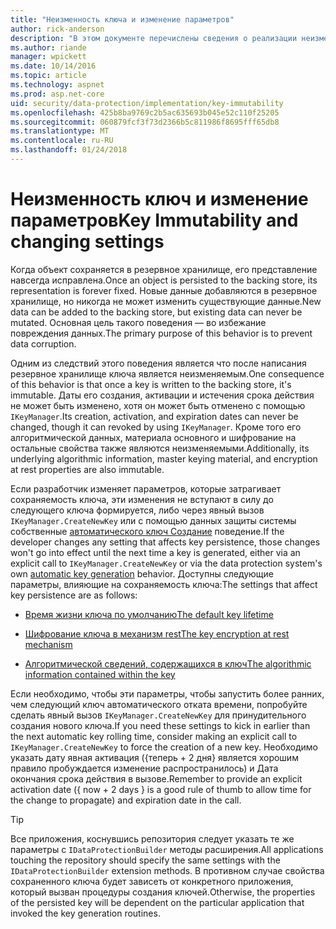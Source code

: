```yaml
---
title: "Неизменность ключа и изменение параметров"
author: rick-anderson
description: "В этом документе перечислены сведения о реализации неизменности защиты ключа API-интерфейсы данных ASP.NET Core."
ms.author: riande
manager: wpickett
ms.date: 10/14/2016
ms.topic: article
ms.technology: aspnet
ms.prod: asp.net-core
uid: security/data-protection/implementation/key-immutability
ms.openlocfilehash: 425b8ba9769c2b5ac635693b045e52c110f25205
ms.sourcegitcommit: 060879fcf3f73d2366b5c811986f8695fff65db8
ms.translationtype: MT
ms.contentlocale: ru-RU
ms.lasthandoff: 01/24/2018
---
```

# <a name="key-immutability-and-changing-settings"></a><span data-ttu-id="87825-103">Неизменность ключ и изменение параметров</span><span class="sxs-lookup"><span data-stu-id="87825-103">Key Immutability and changing settings</span></span>

<span data-ttu-id="87825-104">Когда объект сохраняется в резервное хранилище, его представление навсегда исправлена.</span><span class="sxs-lookup"><span data-stu-id="87825-104">Once an object is persisted to the backing store, its representation is forever fixed.</span></span> <span data-ttu-id="87825-105">Новые данные добавляются в резервное хранилище, но никогда не может изменить существующие данные.</span><span class="sxs-lookup"><span data-stu-id="87825-105">New data can be added to the backing store, but existing data can never be mutated.</span></span> <span data-ttu-id="87825-106">Основная цель такого поведения — во избежание повреждения данных.</span><span class="sxs-lookup"><span data-stu-id="87825-106">The primary purpose of this behavior is to prevent data corruption.</span></span>

<span data-ttu-id="87825-107">Одним из следствий этого поведения является что после написания резервное хранилище ключа является неизменяемым.</span><span class="sxs-lookup"><span data-stu-id="87825-107">One consequence of this behavior is that once a key is written to the backing store, it's immutable.</span></span> <span data-ttu-id="87825-108">Даты его создания, активации и истечения срока действия не может быть изменено, хотя он может быть отменено с помощью `IKeyManager`.</span><span class="sxs-lookup"><span data-stu-id="87825-108">Its creation, activation, and expiration dates can never be changed, though it can revoked by using `IKeyManager`.</span></span> <span data-ttu-id="87825-109">Кроме того его алгоритмической данных, материала основного и шифрование на остальные свойства также являются неизменяемыми.</span><span class="sxs-lookup"><span data-stu-id="87825-109">Additionally, its underlying algorithmic information, master keying material, and encryption at rest properties are also immutable.</span></span>

<span data-ttu-id="87825-110">Если разработчик изменяет параметров, которые затрагивает сохраняемость ключа, эти изменения не вступают в силу до следующего ключа формируется, либо через явный вызов `IKeyManager.CreateNewKey` или с помощью данных защиты системы собственные [автоматического ключ Создание](key-management.md#data-protection-implementation-key-management) поведение.</span><span class="sxs-lookup"><span data-stu-id="87825-110">If the developer changes any setting that affects key persistence, those changes won't go into effect until the next time a key is generated, either via an explicit call to `IKeyManager.CreateNewKey` or via the data protection system's own [automatic key generation](key-management.md#data-protection-implementation-key-management) behavior.</span></span> <span data-ttu-id="87825-111">Доступны следующие параметры, влияющие на сохраняемость ключа:</span><span class="sxs-lookup"><span data-stu-id="87825-111">The settings that affect key persistence are as follows:</span></span>

* [<span data-ttu-id="87825-112">Время жизни ключа по умолчанию</span><span class="sxs-lookup"><span data-stu-id="87825-112">The default key lifetime</span></span>](key-management.md#data-protection-implementation-key-management)

* [<span data-ttu-id="87825-113">Шифрование ключа в механизм rest</span><span class="sxs-lookup"><span data-stu-id="87825-113">The key encryption at rest mechanism</span></span>](key-encryption-at-rest.md#data-protection-implementation-key-encryption-at-rest)

* [<span data-ttu-id="87825-114">Алгоритмической сведений, содержащихся в ключ</span><span class="sxs-lookup"><span data-stu-id="87825-114">The algorithmic information contained within the key</span></span>](xref:security/data-protection/configuration/overview#changing-algorithms-with-usecryptographicalgorithms)

<span data-ttu-id="87825-115">Если необходимо, чтобы эти параметры, чтобы запустить более ранних, чем следующий ключ автоматического отката времени, попробуйте сделать явный вызов `IKeyManager.CreateNewKey` для принудительного создания нового ключа.</span><span class="sxs-lookup"><span data-stu-id="87825-115">If you need these settings to kick in earlier than the next automatic key rolling time, consider making an explicit call to `IKeyManager.CreateNewKey` to force the creation of a new key.</span></span> <span data-ttu-id="87825-116">Необходимо указать дату явная активация ({теперь + 2 дня} является хорошим правило пробуждается изменение распространилось) и Дата окончания срока действия в вызове.</span><span class="sxs-lookup"><span data-stu-id="87825-116">Remember to provide an explicit activation date ({ now + 2 days } is a good rule of thumb to allow time for the change to propagate) and expiration date in the call.</span></span>

>[!TIP]
> <span data-ttu-id="87825-117">Все приложения, коснувшись репозитория следует указать те же параметры с `IDataProtectionBuilder` методы расширения.</span><span class="sxs-lookup"><span data-stu-id="87825-117">All applications touching the repository should specify the same settings with the `IDataProtectionBuilder` extension methods.</span></span> <span data-ttu-id="87825-118">В противном случае свойства сохраненного ключа будет зависеть от конкретного приложения, который вызван процедуры создания ключей.</span><span class="sxs-lookup"><span data-stu-id="87825-118">Otherwise, the properties of the persisted key will be dependent on the particular application that invoked the key generation routines.</span></span>
